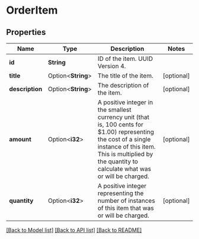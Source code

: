 # OrderItem

## Properties

Name | Type | Description | Notes
------------ | ------------- | ------------- | -------------
**id** | **String** | ID of the item. UUID Version 4. | 
**title** | Option<**String**> | The title of the item. | [optional]
**description** | Option<**String**> | The description of the item. | [optional]
**amount** | Option<**i32**> | A positive integer in the smallest currency unit (that is, 100 cents for $1.00) representing the cost of a single instance of this item. This is multiplied by the quantity to calculate what was or will be charged. | [optional]
**quantity** | Option<**i32**> | A positive integer representing the number of instances of this item that was or will be charged. | [optional]

[[Back to Model list]](../README.md#documentation-for-models) [[Back to API list]](../README.md#documentation-for-api-endpoints) [[Back to README]](../README.md)


